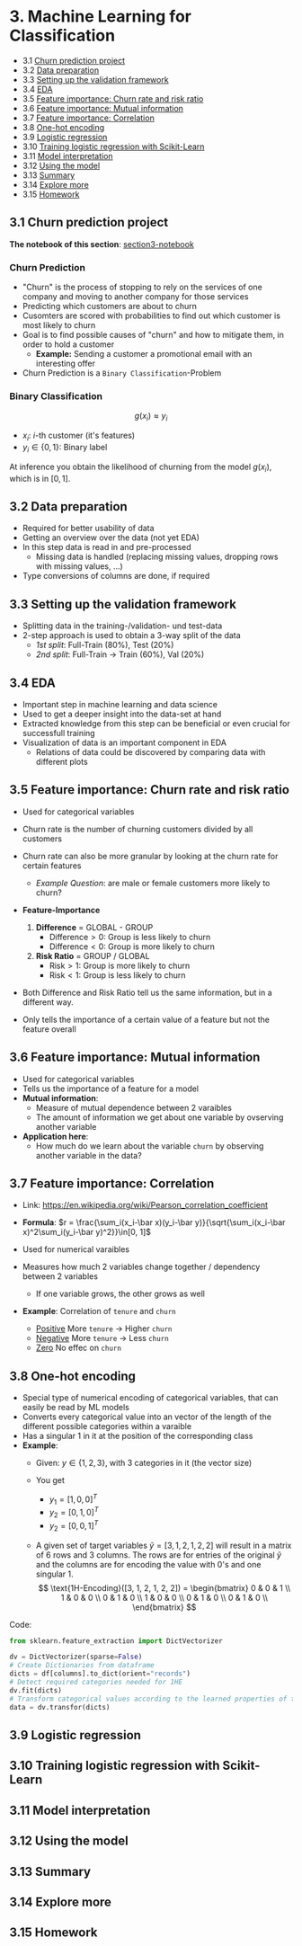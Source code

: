 # 3. Machine Learning for Classification

- 3.1 [Churn prediction project](#01-churn-project)
- 3.2 [Data preparation](#02-data-preparation)
- 3.3 [Setting up the validation framework](#03-validation)
- 3.4 [EDA](#04-eda)
- 3.5 [Feature importance: Churn rate and risk ratio](#05-risk)
- 3.6 [Feature importance: Mutual information](#06-mutual-info)
- 3.7 [Feature importance: Correlation](#07-correlation)
- 3.8 [One-hot encoding](#08-ohe)
- 3.9 [Logistic regression](#09-logistic-regression)
- 3.10 [Training logistic regression with Scikit-Learn](#10-training-log-reg)
- 3.11 [Model interpretation](#11-log-reg-interpretation)
- 3.12 [Using the model](#12-using-log-reg)
- 3.13 [Summary](#13-summary)
- 3.14 [Explore more](#14-explore-more)
- 3.15 [Homework](#homework)

<a id="01-churn-project"></a>
## 3.1 Churn prediction project

**The notebook of this section**: [section3-notebook](notebooks/section3-notebook.ipynb) 

### Churn Prediction
- "Churn" is the process of stopping to rely on the services of one company and moving to another company for those services 
- Predicting which customers are about to churn
- Cusomters are scored with probabilities to find out which customer is most likely to churn
- Goal is to find possible causes of "churn" and how to mitigate them, in order to hold a customer
    - **Example:** Sending a customer a promotional email with an interesting offer
- Churn Prediction is a `Binary Classification`-Problem

### Binary Classification
$$g(x_i) \approx y_i$$
- $x_i$: $i$-th customer (it's features)
- $y_i\in\{0, 1\}$: Binary label 

At inference you obtain the likelihood of churning from the model $g(x_i)$, which is in $[0, 1]$.


<a id="02-data-preparation"></a>
## 3.2 Data preparation

- Required for better usability of data
- Getting an overview over the data (not yet EDA)
- In this step data is read in and pre-processed
    - Missing data is handled (replacing missing values, dropping rows with missing values, ...)
- Type conversions of columns are done, if required


<a id="03-validations"></a>
## 3.3 Setting up the validation framework

- Splitting data in the training-/validation- und test-data
- 2-step approach is used to obtain a 3-way split of the data
    - *1st split*: Full-Train (80%), Test (20%)
    - *2nd split*: Full-Train $\rightarrow$ Train (60%), Val (20%)

<a id="04-eda"></a>
## 3.4 EDA

- Important step in machine learning and data science
- Used to get a deeper insight into the data-set at hand
- Extracted knowledge from this step can be beneficial or even crucial for successfull training
- Visualization of data is an important component in EDA
    - Relations of data could be discovered by comparing data with different plots

<a id="05-risk"></a>
## 3.5 Feature importance: Churn rate and risk ratio

- Used for categorical variables
- Churn rate is the number of churning customers divided by all customers
- Churn rate can also be more granular by looking at the churn rate for certain features
    - *Example Question*: are male or female customers more likely to churn?

- **Feature-Importance**
    1. **Difference** = GLOBAL - GROUP
        - $\text{Difference} > 0$: Group is less likely to churn
        - $\text{Difference} < 0$: Group is more likely to churn
    2. **Risk Ratio** = GROUP / GLOBAL
        - $\text{Risk} > 1$: Group is more likely to churn
        - $\text{Risk} < 1$: Group is less likely to churn

- Both Difference and Risk Ratio tell us the same information, but in a different way.
- Only tells the importance of a certain value of a feature but not the feature overall


<a id="06-mutual-info"></a>
## 3.6 Feature importance: Mutual information

- Used for categorical variables
- Tells us the importance of a feature for a model
- **Mutual information**: 
    - Measure of mutual dependence between 2 varaibles
    - The amount of information we get about one variable by ovserving another variable
- **Application here**:
    - How much do we learn about the variable `churn` by observing another variable in the data?


<a id="07-correlation"></a>
## 3.7 Feature importance: Correlation

- Link: https://en.wikipedia.org/wiki/Pearson_correlation_coefficient

- **Formula**: $r = \frac{\sum_i(x_i-\bar x)(y_i-\bar y)}{\sqrt{\sum_i(x_i-\bar x)^2\sum_i(y_i-\bar y)^2}}\in[0, 1]$

- Used for numerical varaibles
- Measures how much 2 variables change together / dependency between 2 variables
    - If one variable grows, the other grows as well

- **Example**: Correlation of `tenure` and `churn`
    - <u>Positive</u> More `tenure` $\rightarrow$ Higher `churn`
    - <u>Negative</u> More `tenure` $\rightarrow$ Less `churn`
    - <u>Zero</u> No effec on `churn`


<a id="08-ohe"></a>
## 3.8 One-hot encoding

- Special type of numerical encoding of categorical variables, that can easily be read by ML models
- Converts every categorical value into an vector of the length of the different possible categories within a varaible
- Has a singular $1$ in it at the position of the corresponding class
- **Example**:
    - Given: $y\in\{1, 2, 3\}$, with 3 categories in it (the vector size)
    - You get
        - $y_1 = [1, 0, 0]^T$
        - $y_2 = [0, 1, 0]^T$
        - $y_2 = [0, 0, 1]^T$
    
    - A given set of target variables $\tilde y = [3, 1, 2, 1, 2, 2]$ will result in a matrix of 6 rows and 3 columns. The rows are for entries of the original $\tilde y$ and the columns are for encoding the value with $0$'s and one singular $1$.
$$
\text{1H-Encoding}([3, 1, 2, 1, 2, 2]) = 
\begin{bmatrix}
    0 & 0 & 1 \\
    1 & 0 & 0 \\
    0 & 1 & 0 \\
    1 & 0 & 0 \\
    0 & 1 & 0 \\
    0 & 1 & 0 \\
\end{bmatrix}
$$

Code:
```python
from sklearn.feature_extraction import DictVectorizer

dv = DictVectorizer(sparse=False)
# Create Dictionaries from dataframe
dicts = df[columns].to_dict(orient="records")
# Detect required categories needed for 1HE
dv.fit(dicts)
# Transform categorical values according to the learned properties of the data from `fit`
data = dv.transfor(dicts)


```

<a id="09-logistic-regression"></a>
## 3.9 Logistic regression

<a id="10-training-log-reg"></a>
## 3.10 Training logistic regression with Scikit-Learn

<a id="11-log-reg-interpretation"></a>
## 3.11 Model interpretation

<a id="12-using-log-reg"></a>
## 3.12 Using the model

<a id="13-summary"></a>
## 3.13 Summary

<a id="14-explore-more"></a>
## 3.14 Explore more

<a id="homework"></a>
## 3.15 Homework